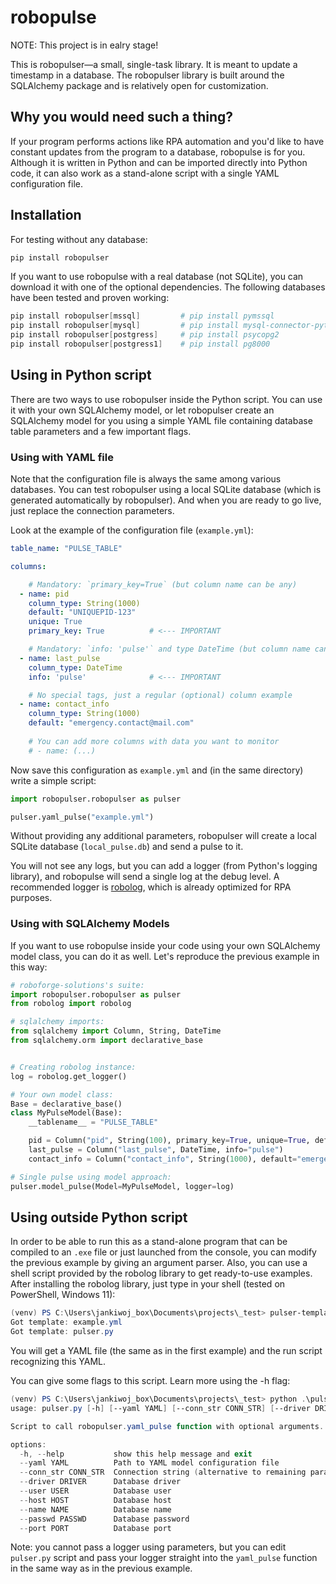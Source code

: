 # robopulse

NOTE: This project is in ealry stage!

This is robopulser—a small, single-task library. It is meant to update a timestamp in a database. The robopulser library is built around the SQLAlchemy package and is relatively open for customization.

## Why you would need such a thing?

If your program performs actions like RPA automation and you'd like to have constant updates from the program to a database, robopulse is for you. Although it is written in Python and can be imported directly into Python code, it can also work as a stand-alone script with a single YAML configuration file.

## Installation

For testing without any database:

```powershell
pip install robopulser
```

If you want to use robopulse with a real database (not SQLite), you can download it with one of the optional dependencies. The following databases have been tested and proven working:

```powershell
pip install robopulser[mssql]         # pip install pymssql
pip install robopulser[mysql]         # pip install mysql-connector-python
pip install robopulser[postgress]     # pip install psycopg2
pip install robopulser[postgress1]    # pip install pg8000
```

## Using in Python script

There are two ways to use robopulser inside the Python script. You can use it with your own SQLAlchemy model, or let robopulser create an SQLAlchemy model for you using a simple YAML file containing database table parameters and a few important flags.

### Using with YAML file

Note that the configuration file is always the same among various databases. You can test robopulser using a local SQLite database (which is generated automatically by robopulser). And when you are ready to go live, just replace the connection parameters.

Look at the example of the configuration file (`example.yml`):

```yaml
table_name: "PULSE_TABLE"

columns:

    # Mandatory: `primary_key=True` (but column name can be any)
  - name: pid
    column_type: String(1000)
    default: "UNIQUEPID-123"
    unique: True
    primary_key: True          # <--- IMPORTANT

    # Mandatory: `info: 'pulse'` and type DateTime (but column name can be any)
  - name: last_pulse
    column_type: DateTime
    info: 'pulse'              # <--- IMPORTANT

    # No special tags, just a regular (optional) column example 
  - name: contact_info         
    column_type: String(1000)
    default: "emergency.contact@mail.com"
    
    # You can add more columns with data you want to monitor
    # - name: (...) 
```

Now save this configuration as `example.yml` and (in the same directory) write a simple script:

```python
import robopulser.robopulser as pulser

pulser.yaml_pulse("example.yml")
```

Without providing any additional parameters, robopulser will create a local SQLite database (`local_pulse.db`) and send a pulse to it.

You will not see any logs, but you can add a logger (from Python's logging library), and robopulse will send a single log at the debug level. A recommended logger is [robolog](https://pypi.org/project/robolog/), which is already optimized for RPA purposes.

### Using with SQLAlchemy Models

If you want to use robopulse inside your code using your own SQLAlchemy model class, you can do it as well. Let's reproduce the previous example in this way:

```python
# roboforge-solutions's suite:
import robopulser.robopulser as pulser
from robolog import robolog

# sqlalchemy imports:
from sqlalchemy import Column, String, DateTime
from sqlalchemy.orm import declarative_base


# Creating robolog instance:
log = robolog.get_logger()

# Your own model class:
Base = declarative_base()
class MyPulseModel(Base):
    __tablename__ = "PULSE_TABLE"

    pid = Column("pid", String(100), primary_key=True, unique=True, default="UNIQUEPID-123")
    last_pulse = Column("last_pulse", DateTime, info="pulse")
    contact_info = Column("contact_info", String(1000), default="emergency.contact@mail.com")

# Single pulse using model approach:
pulser.model_pulse(Model=MyPulseModel, logger=log)
```

## Using outside Python script

In order to be able to run this as a stand-alone program that can be compiled to an `.exe` file or just launched from the console, you can modify the previous example by giving an argument parser. Also, you can use a shell script provided by the robolog library to get ready-to-use examples. After installing the robolog library, just type in your shell (tested on PowerShell, Windows 11):

```powershell
(venv) PS C:\Users\jankiwoj_box\Documents\projects\_test> pulser-template
Got template: example.yml
Got template: pulser.py
```

You will get a YAML file (the same as in the first example) and the run script recognizing this YAML.

You can give some flags to this script. Learn more using the -h flag:

```powershell
(venv) PS C:\Users\jankiwoj_box\Documents\projects\_test> python .\pulser.py -h
usage: pulser.py [-h] [--yaml YAML] [--conn_str CONN_STR] [--driver DRIVER] [--user USER] [--host HOST] [--name NAME] [--passwd PASSWD] [--port PORT]

Script to call robopulser.yaml_pulse function with optional arguments.

options:
  -h, --help           show this help message and exit
  --yaml YAML          Path to YAML model configuration file
  --conn_str CONN_STR  Connection string (alternative to remaining parameters.)
  --driver DRIVER      Database driver
  --user USER          Database user
  --host HOST          Database host
  --name NAME          Database name
  --passwd PASSWD      Database password
  --port PORT          Database port
```

Note: you cannot pass a logger using parameters, but you can edit `pulser.py` script and pass your logger straight into the `yaml_pulse` function in the same way as in the previous example.
